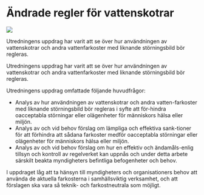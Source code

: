 # Ändrade regler för vattenskotrar

![](/contentassets/d02ba80a990545c981758eff701a2350/sou202249.jpg?width=150&quality=85)

Utredningens uppdrag har varit att se över hur användningen av vattenskotrar och andra vattenfarkoster med liknande störningsbild bör regleras.

Utredningens uppdrag har varit att se över hur användningen av vattenskotrar och andra vattenfarkoster med liknande störningsbild bör regleras.

Utredningens uppdrag omfattade följande huvudfrågor:

* Analys av hur användningen av vattenskotrar och andra vatten-farkoster med liknande störningsbild bör regleras i syfte att för-hindra oacceptabla störningar eller olägenheter för människors hälsa eller miljön.
* Analys av och vid behov förslag om lämpliga och effektiva sank-tioner för att förhindra att sådana farkoster medför oacceptabla störningar eller olägenheter för människors hälsa eller miljön.
* Analys av och vid behov förslag om hur en effektiv och ändamåls-enlig tillsyn och kontroll av regelverket kan uppnås och under detta arbete särskilt beakta myndigheters befintliga befogenheter och behov.

I uppdraget låg att ta hänsyn till myndigheters och organisationers behov att använda de aktuella farkosterna i samhällsviktig verksamhet, och att förslagen ska vara så teknik- och farkostneutrala som möjligt.
